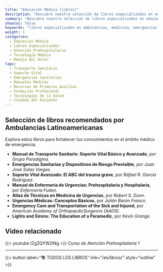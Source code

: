 ```yaml
---
title: "Educación Médica (libros)"
description: "Descubre nuestra selección de libros especializados en educación médica, abordando temas cruciales en el transporte sanitario, manuales de técnicas médicas y recursos esenciales de primeros auxilios. Sumérgete en conocimientos vitales para el personal de emergencias y profesionales de la salud."
summary: "Descubre nuestra selección de libros especializados en educación médica, abordando temas cruciales en el transporte sanitario, manuales de técnicas médicas y recursos esenciales de primeros auxilios. Sumérgete en conocimientos vitales para el personal de emergencias y profesionales de la salud."
showtoc: false
keywords: "libros especializados en ambulancias, medicina, emergencias, rescate y paramédicos"
weight: 1
categories:
  - Educación Médica
  - Libros Especializados
  - Atención Prehospitalaria
  - Tecnología Médica
  - Manejo del Dolor
tags:
  - Transporte Sanitario
  - Soporte Vital
  - Emergencias Sanitarias
  - Manuales Médicos
  - Recursos de Primeros Auxilios
  - Formación Profesional
  - Tecnologías de la Salud
  - Cuidado del Paciente
---
```


## Selección de libros recomendados por **Ambulancias Latinoamericanas**

Explora estos libros para fortalecer tus conocimientos en el ámbito médico de emergencia.

- **Manual de Transporte Sanitario: Soporte Vital Básico y Avanzado**, por *Grupo Paradigma*.
- **Emergencias Sanitarias y Dispositivos de Riesgo Previsible**, por *Juan José Salas Vargas*.
- **Soporte Vital Avanzado: El ABC del trauma grave**, por *Rafael R. García Rodríguez*.
- **Manual de Enfermería de Urgencias: Prehospitalaria y Hospitalaria**, por *Enfermería Fuden*.
- **Atlas de Técnicas en Medicina de Urgencias**, por *Robert S. Dunn*.
- **Urgencias Médicas: Conceptos Básicos**, por *Julián Barón Franco*.
- **Emergency Care and Transportation of the Sick and Injured**, por *American Academy of OrthopaedicSurgeons (AAOS)*.
- **Lights and Sirens: The Education of a Paramedic**, por *Kevin Grange*.

## Video relacionado

{{< youtube tZgZQYW2lNg >}}
_Curso de Atención Prehospitalaria 1_


---

{{< button label="📚️ TODOS LOS LIBROS"  link="/es/libros/" style="outline" >}}
